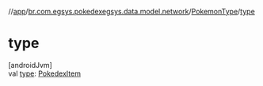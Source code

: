 //[app](../../../index.md)/[br.com.egsys.pokedexegsys.data.model.network](../index.md)/[PokemonType](index.md)/[type](type.md)

# type

[androidJvm]\
val [type](type.md): [PokedexItem](../-pokedex-item/index.md)
